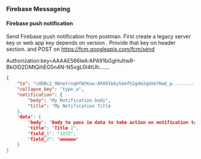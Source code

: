 ### Firebase Messageing

#### Firebase push notification

Send Firebase push notification from postman. First create a legacy server key or web app key depends on version .
Provide that key on header section. and POST on https://fcm.googleapis.com/fcm/send


Authorization:key=AAAAE566IeA:APA91bGgHuItwR-BkOlD2DMtQihEG5n4N-N5vgL0I4tUh.......



```json
{
    "to": "cUDBc2_9QnetrnqHfWtKxw:APA91bEyS4mfh2g4m2qGVm7HwE_p.........Device FCM ID to be placed here",
    "collapse_key": "type_a",
    "notification": {
        "body": "My Notification body",
        "title": "My Notification Title
    },
    "data": {
        "body": "Body to pass in data to take action on notification tap",
        "title": "Title 1",
        "field_1": "1233",
        "field_2": "wwwwww"
    }
}

```
